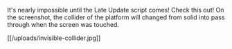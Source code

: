 It's nearly impossible until the Late Update script comes! Check this out! On the screenshot, the collider of the platform will changed from solid into pass through when the screen was touched.

[[/uploads/invisible-collider.jpg]]